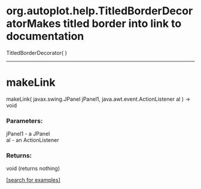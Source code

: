# org.autoplot.help.TitledBorderDecoratorMakes titled border into link to documentation
TitledBorderDecorator( )


***
<a name="makeLink"></a>
# makeLink
makeLink( javax.swing.JPanel jPanel1, java.awt.event.ActionListener al ) &rarr; void



### Parameters:
jPanel1 - a JPanel
<br>al - an ActionListener

### Returns:
void (returns nothing)


<a href="https://github.com/autoplot/dev/search?q=makeLink&unscoped_q=makeLink">[search for examples]</a>

